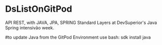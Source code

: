# DsListOnGitPod
API REST, with JAVA, JPA, SPRING Standard Layers at DevSuperior's Java Spring intensivão week.

#to update Java from the GitPod Environment use bash: 
sdk install java
